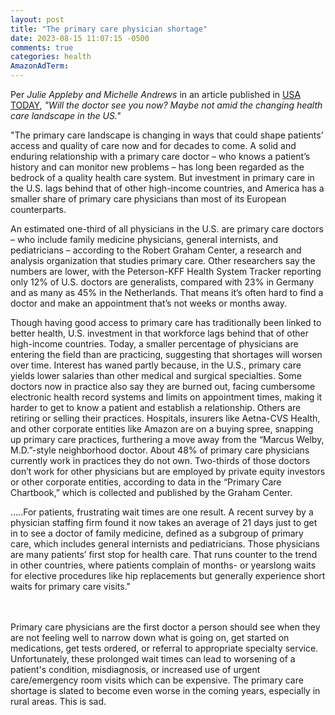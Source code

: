 ```yaml
---
layout: post
title: "The primary care physician shortage"
date: 2023-08-15 11:07:15 -0500
comments: true
categories: health
AmazonAdTerm:
---
```

Per *Julie Appleby and Michelle Andrews* in an article published in [USA TODAY](https://www.usatoday.com/story/news/nation/2023/06/27/primary-care-doctor-shortages-on-the-rise-in-the-us-as-wait-times-grow/70352744007/), *"Will the doctor see you now? Maybe not amid the changing health care landscape in the US."*

>
"The primary care landscape is changing in ways that could shape patients’ access and quality of care now and for decades to come. A solid and enduring relationship with a primary care doctor – who knows a patient’s history and can monitor new problems – has long been regarded as the bedrock of a quality health care system. But investment in primary care in the U.S. lags behind that of other high-income countries, and America has a smaller share of primary care physicians than most of its European counterparts.
>
An estimated one-third of all physicians in the U.S. are primary care doctors – who include family medicine physicians, general internists, and pediatricians – according to the Robert Graham Center, a research and analysis organization that studies primary care. Other researchers say the numbers are lower, with the Peterson-KFF Health System Tracker reporting only 12% of U.S. doctors are generalists, compared with 23% in Germany and as many as 45% in the Netherlands. That means it’s often hard to find a doctor and make an appointment that’s not weeks or months away.

>
Though having good access to primary care has traditionally been linked to better health, U.S. investment in that workforce lags behind that of other high-income countries. Today, a smaller percentage of physicians are entering the field than are practicing, suggesting that shortages will worsen over time. Interest has waned partly because, in the U.S., primary care yields lower salaries than other medical and surgical specialties. Some doctors now in practice also say they are burned out, facing cumbersome electronic health record systems and limits on appointment times, making it harder to get to know a patient and establish a relationship. Others are retiring or selling their practices. Hospitals, insurers like Aetna-CVS Health, and other corporate entities like Amazon are on a buying spree, snapping up primary care practices, furthering a move away from the “Marcus Welby, M.D.”-style neighborhood doctor. About 48% of primary care physicians currently work in practices they do not own. Two-thirds of those doctors don’t work for other physicians but are employed by private equity investors or other corporate entities, according to data in the “Primary Care Chartbook,” which is collected and published by the Graham Center.

>
.....For patients, frustrating wait times are one result. A recent survey by a physician staffing firm found it now takes an average of 21 days just to get in to see a doctor of family medicine, defined as a subgroup of primary care, which includes general internists and pediatricians. Those physicians are many patients’ first stop for health care. That runs counter to the trend in other countries, where patients complain of months- or yearslong waits for elective procedures like hip replacements but generally experience short waits for primary care visits."

<br><br>
Primary care physicians are the first doctor a person should see when they are not feeling well to narrow down what is going on, get started on medications, get tests ordered, or referral to appropriate specialty service. Unfortunately, these prolonged wait times can lead to worsening of a patient's condition, misdiagnosis, or increased use of urgent care/emergency room visits which can be expensive. The primary care shortage is slated to become even worse in the coming years, especially in rural areas. This is sad.
